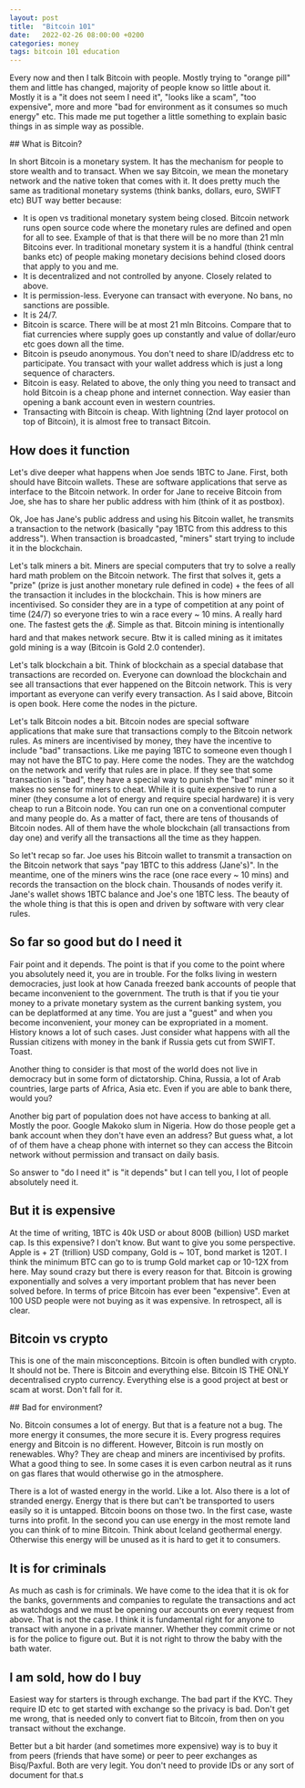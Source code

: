```yaml
---
layout: post
title:  "Bitcoin 101"
date:   2022-02-26 08:00:00 +0200
categories: money
tags: bitcoin 101 education
---
```


Every now and then I talk Bitcoin with people. Mostly trying to "orange pill" them and little has changed, majority of people know so little about it.
Mostly it is a "it does not seem I need it", "looks like a scam", "too expensive", more and more "bad for environment as it consumes so much energy" etc. This made me
put together a little something to explain basic things in as simple way as possible.

## What is Bitcoin?

In short Bitcoin is a monetary system. It has the mechanism for people to store wealth and to transact. When we say Bitcoin, we mean the monetary network and the
native token that comes with it. It does pretty much the same as traditional monetary systems (think banks, dollars, euro, SWIFT etc) BUT way better because:

* It is open vs traditional monetary system being closed. Bitcoin network runs open source code where the monetary rules are defined and open for all to see. Example of that is that there will be no more than 21 mln Bitcoins ever. In traditional monetary system it is a handful (think central banks etc) of people making monetary decisions behind closed doors that apply to you and me.
* It is decentralized and not controlled by anyone. Closely related to above.
* It is permission-less. Everyone can transact with everyone. No bans, no sanctions are possible.
* It is 24/7.
* Bitcoin is scarce. There will be at most 21 mln Bitcoins. Compare that to fiat currencies where supply goes up constantly and value of dollar/euro etc goes down all the time.
* Bitcoin is pseudo anonymous. You don't need to share ID/address etc to participate. You transact with your wallet address which is just a long sequence of characters.
* Bitcoin is easy. Related to above, the only thing you need to transact and hold Bitcoin is a cheap phone and internet connection. Way easier than opening a bank account even in western countries.
* Transacting with Bitcoin is cheap. With lightning (2nd layer protocol on top of Bitcoin), it is almost free to transact Bitcoin.

## How does it function

Let's dive deeper what happens when Joe sends 1BTC to Jane. First, both should have Bitcoin wallets. These are software applications that serve as interface to the
Bitcoin network. In order for Jane to receive Bitcoin from Joe, she has to share her public address with him (think of it as postbox).

Ok, Joe has Jane's public address and using his Bitcoin wallet, he transmits a transaction to the network (basically "pay 1BTC from this address to this address").
When transaction is broadcasted, "miners" start trying to include it in the blockchain.

Let's talk miners a bit. Miners are special computers that try to solve a really hard math problem on the Bitcoin network. The first that solves it, gets a "prize" (prize is just another monetary rule defined in code) + the fees of all the transaction it includes in the blockchain. This is how miners are incentivised. So consider they are in a type of competition at any point of time (24/7) so everyone tries to win a race every ~ 10 mins. A really hard one. The fastest gets the 💰. Simple as that. Bitcoin mining is intentionally hard and that makes network secure. Btw it is called mining as it imitates gold mining is a way (Bitcoin is Gold 2.0 contender).

Let's talk blockchain a bit. Think of blockchain as a special database that transactions are recorded on. Everyone can download the blockchain and see all transactions that ever happened on the Bitcoin network. This is very important as everyone can verify every transaction. As I said above, Bitcoin is open book. Here come the nodes in the picture.

Let's talk Bitcoin nodes a bit. Bitcoin nodes are special software applications that make sure that transactions comply to the Bitcoin network rules. As miners are incentivised by money, they have the incentive to include "bad" transactions. Like me paying 1BTC to someone even though I may not have the BTC to pay. Here come the nodes. They are the watchdog on the network and verify that rules are in place. If they see that some transaction is "bad", they have a special way to punish the "bad" miner so it makes no sense for miners to cheat. While it is quite expensive to run a miner (they consume a lot of energy and require special hardware) it is very cheap to run a Bitcoin node. You can run one on a conventional computer and many people do. As a matter of fact, there are tens of thousands of Bitcoin nodes. All of them have the whole blockchain (all transactions from day one) and verify all the transactions all the time as they happen.

So let't recap so far. Joe uses his Bitcoin wallet to transmit a transaction on the Bitcoin network that says "pay 1BTC to this address (Jane's)". In the meantime, one of the miners wins the race (one race every ~ 10 mins) and records the transaction on the block chain. Thousands of nodes verify it. Jane's wallet shows 1BTC balance and Joe's one 1BTC less. The beauty of the whole thing is that this is open and driven by software with very clear rules.

## So far so good but do I need it

Fair point and it depends. The point is that if you come to the point where you absolutely need it, you are in trouble. For the folks living in western democracies, just look at how Canada freezed bank accounts of people that became inconvenient to the government. The truth is that if you tie your money to a private monetary system as the current banking system, you can be deplatformed at any time. You are just a "guest" and when you become inconvenient, your money can be expropriated in a moment. History knows a lot of such cases. Just consider what happens with all the Russian citizens with money in the bank if Russia gets cut from SWIFT. Toast.

Another thing to consider is that most of the world does not live in democracy but in some form of dictatorship. China, Russia, a lot of Arab countries, large parts of Africa, Asia etc. Even if you are able to bank there, would you?

Another big part of population does not have access to banking at all. Mostly the poor. Google Makoko slum in Nigeria. How do those people get a bank account when they don't have even an address? But guess what, a lot of of them have a cheap phone with internet so they can access the Bitcoin network without permission and transact on daily basis.

So answer to "do I need it" is "it depends" but I can tell you, I lot of people absolutely need it.

## But it is expensive

At the time of writing, 1BTC is 40k USD or about 800B (billion) USD market cap. Is this expensive? I don't know. But want to give you some perspective.
Apple is + 2T (trillion) USD company, Gold is ~ 10T, bond market is 120T. I think the minimum BTC can go to is trump Gold market cap or 10-12X from here. May sound crazy but there is every reason for that. Bitcoin is growing exponentially and solves a very important problem that has never been solved before. In terms of price Bitcoin has ever been "expensive". Even at 100 USD people were not buying as it was expensive. In retrospect, all is clear.

## Bitcoin vs crypto

This is one of the main misconceptions. Bitcoin is often bundled with crypto. It should not be. There is Bitcoin and everything else. Bitcoin IS THE ONLY decentralised crypto currency. Everything else is a good project at best or scam at worst. Don't fall for it.

## Bad for environment?

No. Bitcoin consumes a lot of energy. But that is a feature not a bug. The more energy it consumes, the more secure it is. Every progress requires energy and Bitcoin is no different. However, Bitcoin is run mostly on renewables. Why? They are cheap and miners are incentivised by profits. What a good thing to see. In some cases it is even carbon neutral as it runs on gas flares that would otherwise go in the atmosphere.

There is a lot of wasted energy in the world. Like a lot. Also there is a lot of stranded energy. Energy that is there but can't be transported to users easily so it is untapped. Bitcoin boons on those two. In the first case, waste turns into profit. In the second you can use energy in the most remote land you can think of to mine Bitcoin. Think about Iceland geothermal energy. Otherwise this energy will be unused as it is hard to get it to consumers.

## It is for criminals

As much as cash is for criminals. We have come to the idea that it is ok for the banks, governments and companies to regulate the transactions and act as watchdogs and we must be opening our accounts on every request from above. That is not the case. I think it is fundamental right for anyone to transact with anyone in a private manner. Whether they commit crime or not is for the police to figure out. But it is not right to throw the baby with the bath water.

## I am sold, how do I buy

Easiest way for starters is through exchange. The bad part if the KYC. They require ID etc to get started with exchange so the privacy is bad. Don't get me wrong, that is needed only to convert fiat to Bitcoin, from then on you transact without the exchange.

Better but a bit harder (and sometimes more expensive) way is to buy it from peers (friends that have some) or peer to peer exchanges as Bisq/Paxful. Both are very legit. You don't need to provide IDs or any sort of document for that.s